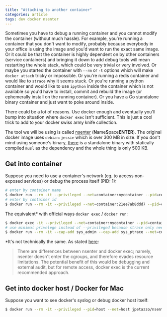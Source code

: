 ```yaml
---
title: "Attaching to another container"
categories: article
tags: dev docker nsenter
---
```



Sometimes you have to debug a running container and you cannot modify the container (without much hassle). For example, you're running a container that you don't want to modify, probably because everybody in your office is using the image and you'd want to run the exact same image. Or it could be that the container is highly dependent on by other containers (service containers) and bringing it down to add debug tools will mean restarting the whole stack, which could be very trivial or very involved. Or maybe you started the container with `--rm` or `-t` options which will make `docker attach` tricky or impossible. Or you're running a redis container and would like to `strace` why it seems stuck. Or you're running a python container and would like to use `ipython` inside the container which is not available so you'd have to install, commit and rebuild the image (or ephemerally install on the running container). Or you have a Go standalone binary container and just want to poke around inside.

There could be a lot of reasons. Use docker enough and eventually you'll bump into situation where `docker exec` isn't sufficient. This is just a cool trick to add to your docker swiss army knife collection.

The tool we will be using is called [nsenter](https://github.com/jpetazzo/nsenter) (**N**ame**S**pace**ENTER**). The original docker image uses `debian:jessie` which is over 300 MB in size.
If you don't mind using someone's binary, [there](https://github.com/walkerlee/docker-nsenter) is a standalone binary with statically compiled `musl` as the dependency and the whole thing is only 500 KB.

## Get into container

Suppose you need to use a container's network (eg. to access non-exposed services) or debug the process itself (PID: 1):

```bash
# enter by container name
$ docker run --rm -it --privileged --net=container:mycontainer --pid=container:mycontainer  jpetazzo/nsenter -t 1 -m -u -i -n sh
# enter by container id
$ docker run --rm -it --privileged --net=container:21ee7ab8ddd7 --pid=container:21ee7ab8ddd7  jpetazzo/nsenter -t 1 -m -u -i -n sh
```

The equivalent* with official ways `docker exec` / `docker run`:

```bash
$ docker exec -it --privileged --net=container:mycontainer --pid=container:mycontainer bash
# use minimal privelege instead of --privileged because strace only need these 2
$ docker run --rm -it --cap-add sys_admin --cap-add sys_ptrace --net=container:mycontainer --pid=container:mycontainer myimage/strace strace
```

<div class="notice--info">
*It's not technically the same. As stated <a href="https://github.com/jpetazzo/nsenter#looking-to-start-a-shell-inside-a-docker-container">here</a>:

<blockquote>
There are differences between nsenter and docker exec; namely, nsenter doesn't enter the cgroups, and therefore evades resource limitations. The potential benefit of this would be debugging and external audit, but for remote access, docker exec is the current recommended approach.
</blockquote>
</div>

## Get into docker host / Docker for Mac

Suppose you want to see docker's syslog or debug docker host itself:

```bash
$ docker run --rm -it --privileged --pid=host --net=host jpetazzo/nsenter -t 1 -m -u -i -n sh
```

